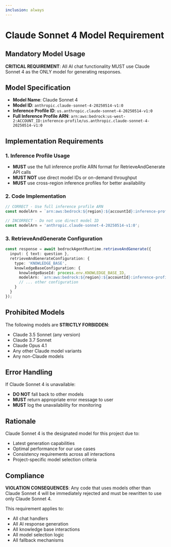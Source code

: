 ```yaml
---
inclusion: always
---
```


# Claude Sonnet 4 Model Requirement

## Mandatory Model Usage

**CRITICAL REQUIREMENT**: All AI chat functionality MUST use Claude Sonnet 4 as the ONLY model for generating responses.

## Model Specification

- **Model Name**: Claude Sonnet 4
- **Model ID**: `anthropic.claude-sonnet-4-20250514-v1:0`
- **Inference Profile ID**: `us.anthropic.claude-sonnet-4-20250514-v1:0`
- **Full Inference Profile ARN**: `arn:aws:bedrock:us-west-2:ACCOUNT_ID:inference-profile/us.anthropic.claude-sonnet-4-20250514-v1:0`

## Implementation Requirements

### 1. Inference Profile Usage
- **MUST** use the full inference profile ARN format for RetrieveAndGenerate API calls
- **MUST NOT** use direct model IDs or on-demand throughput
- **MUST** use cross-region inference profiles for better availability

### 2. Code Implementation
```typescript
// CORRECT - Use full inference profile ARN
const modelArn = `arn:aws:bedrock:${region}:${accountId}:inference-profile/us.anthropic.claude-sonnet-4-20250514-v1:0`;

// INCORRECT - Do not use direct model ID
const modelArn = 'anthropic.claude-sonnet-4-20250514-v1:0';
```

### 3. RetrieveAndGenerate Configuration
```typescript
const response = await bedrockAgentRuntime.retrieveAndGenerate({
  input: { text: question },
  retrieveAndGenerateConfiguration: {
    type: 'KNOWLEDGE_BASE',
    knowledgeBaseConfiguration: {
      knowledgeBaseId: process.env.KNOWLEDGE_BASE_ID,
      modelArn: `arn:aws:bedrock:${region}:${accountId}:inference-profile/us.anthropic.claude-sonnet-4-20250514-v1:0`,
      // ... other configuration
    }
  }
});
```

## Prohibited Models

The following models are **STRICTLY FORBIDDEN**:
- Claude 3.5 Sonnet (any version)
- Claude 3.7 Sonnet
- Claude Opus 4.1
- Any other Claude model variants
- Any non-Claude models

## Error Handling

If Claude Sonnet 4 is unavailable:
- **DO NOT** fall back to other models
- **MUST** return appropriate error message to user
- **MUST** log the unavailability for monitoring

## Rationale

Claude Sonnet 4 is the designated model for this project due to:
- Latest generation capabilities
- Optimal performance for our use cases
- Consistency requirements across all interactions
- Project-specific model selection criteria

## Compliance

**VIOLATION CONSEQUENCES**: Any code that uses models other than Claude Sonnet 4 will be immediately rejected and must be rewritten to use only Claude Sonnet 4.

This requirement applies to:
- All chat handlers
- All AI response generation
- All knowledge base interactions
- All model selection logic
- All fallback mechanisms